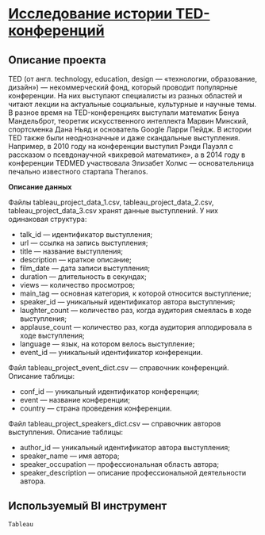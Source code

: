 # [Исследование истории TED-конференций](https://public.tableau.com/views/ProjectTableau_17226282699110/ED?:language=en-US&publish=yes&:sid=&:redirect=auth&:display_count=n&:origin=viz_share_link)

## Описание проекта

TED (от англ. technology, education, design — «технологии, образование, дизайн») — некоммерческий фонд, который проводит популярные конференции.
На них выступают специалисты из разных областей и читают лекции на актуальные социальные, культурные и научные темы. 
В разное время на TED-конференциях выступали математик Бенуа Мандельброт, теоретик искусственного интеллекта Марвин Минский, спортсменка Дана Ньяд и основатель Google Ларри Пейдж. 
В истории TED также были неоднозначные и даже скандальные выступления. Например, в 2010 году на конференции выступил Рэнди Пауэлл с рассказом о псевдонаучной «вихревой математике», 
а в 2014 году в конференции TEDMED участвовала Элизабет Холмс — основательница печально известного стартапа Theranos.

**Описание данных**

Файлы tableau_project_data_1.csv, tableau_project_data_2.csv, tableau_project_data_3.csv хранят данные выступлений. У них одинаковая структура:
- talk_id — идентификатор выступления;
- url — ссылка на запись выступления;
- title — название выступления;
- description — краткое описание;
- film_date — дата записи выступления;
- duration — длительность в секундах;
- views — количество просмотров;
- main_tag — основная категория, к которой относится выступление;
- speaker_id — уникальный идентификатор автора выступления;
- laughter_count — количество раз, когда аудитория смеялась в ходе выступления;
- applause_count — количество раз, когда аудитория аплодировала в ходе выступления;
- language — язык, на котором велось выступление;
- event_id — уникальный идентификатор конференции.

Файл tableau_project_event_dict.csv — справочник конференций. Описание таблицы:
- conf_id — уникальный идентификатор конференции;
- event — название конференции;
- country — страна проведения конференции.

Файл tableau_project_speakers_dict.csv — справочник авторов выступления. Описание таблицы:
- author_id — уникальный идентификатор автора выступления;
- speaker_name — имя автора;
- speaker_occupation — профессиональная область автора;
- speaker_description — описание профессиональной деятельности автора.

## Используемый BI инструмент

`Tableau`